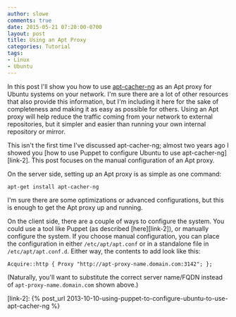 ```yaml
---
author: slowe
comments: true
date: 2015-05-21 07:20:00-0700
layout: post
title: Using an Apt Proxy
categories: Tutorial
tags:
- Linux
- Ubuntu
---
```


In this post I'll show you how to use [apt-cacher-ng][link-1] as an Apt proxy for Ubuntu systems on your network. I'm sure there are a lot of other resources that also provide this information, but I'm including it here for the sake of completeness and making it as easy as possible for others. Using an Apt proxy will help reduce the traffic coming from your network to external repositories, but it simpler and easier than running your own internal repository or mirror.

This isn't the first time I've discussed apt-cacher-ng; almost two years ago I showed you [how to use Puppet to configure Ubuntu to use apt-cacher-ng][link-2]. This post focuses on the manual configuration of an Apt proxy.

On the server side, setting up an Apt proxy is as simple as one command:

    apt-get install apt-cacher-ng

I'm sure there are some optimizations or advanced configurations, but this is enough to get the Apt proxy up and running.

On the client side, there are a couple of ways to configure the system. You could use a tool like Puppet (as described [here][link-2]), or manually configure the system. If you choose manual configuration, you can place the configuration in either `/etc/apt/apt.conf` or in a standalone file in `/etc/apt/apt.conf.d`. Either way, the contents to add look like this:

    Acquire::http { Proxy "http://apt-proxy-name.domain.com:3142"; };

(Naturally, you'll want to substitute the correct server name/FQDN instead of `apt-proxy-name.domain.com` shown above.)



[link-1]: https://www.unix-ag.uni-kl.de/~bloch/acng/
[link-2]: {% post_url 2013-10-10-using-puppet-to-configure-ubuntu-to-use-apt-cacher-ng %}